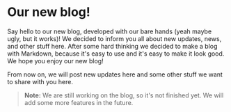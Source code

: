 # Our new blog!

Say hello to our new blog, developed with our bare hands (yeah maybe ugly, but it works)! We decided to inform you all about new updates, news, and other stuff here. After some hard thinking we decided to make a blog with Markdown, because it's easy to use and it's easy to make it look good. We hope you enjoy our new blog!

From now on, we will post new updates here and some other stuff we want to share with you here.

> **Note:** We are still working on the blog, so it's not finished yet. We will add some more features in the future.